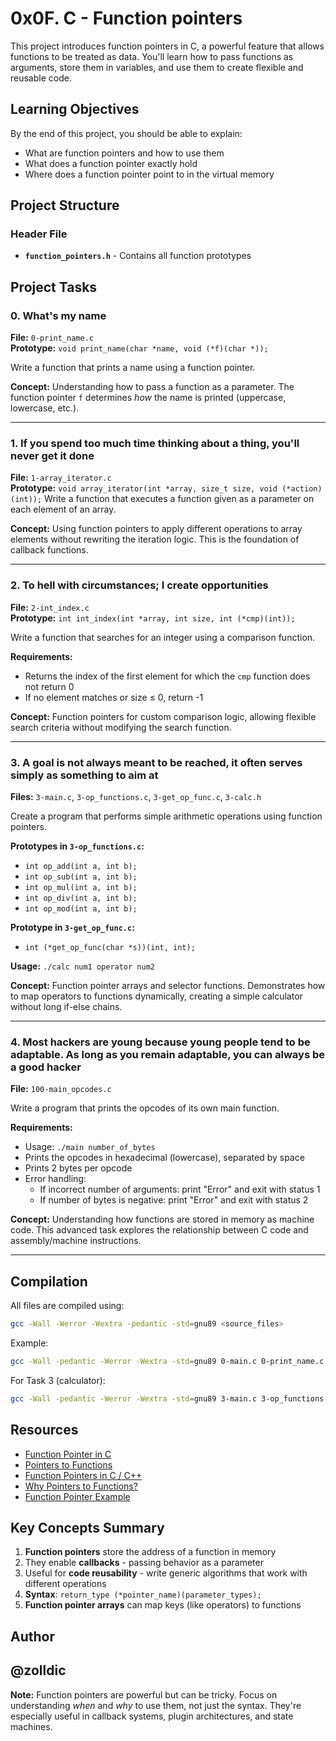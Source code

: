 # 0x0F. C - Function pointers

This project introduces function pointers in C, a powerful feature that allows functions to be treated as data. You'll learn how to pass functions as arguments, store them in variables, and use them to create flexible and reusable code.

## Learning Objectives

By the end of this project, you should be able to explain:

- What are function pointers and how to use them
- What does a function pointer exactly hold
- Where does a function pointer point to in the virtual memory

## Project Structure

### Header File
- **`function_pointers.h`** - Contains all function prototypes

## Project Tasks

### 0. What's my name
**File:** `0-print_name.c`  
**Prototype:** `void print_name(char *name, void (*f)(char *));`

Write a function that prints a name using a function pointer.

**Concept:** Understanding how to pass a function as a parameter. The function pointer `f` determines *how* the name is printed (uppercase, lowercase, etc.).

---

### 1. If you spend too much time thinking about a thing, you'll never get it done
**File:** `1-array_iterator.c`  
**Prototype:** `void array_iterator(int *array, size_t size, void (*action)(int));`
Write a function that executes a function given as a parameter on each element of an array.

**Concept:** Using function pointers to apply different operations to array elements without rewriting the iteration logic. This is the foundation of callback functions.

---

### 2. To hell with circumstances; I create opportunities
**File:** `2-int_index.c`  
**Prototype:** `int int_index(int *array, int size, int (*cmp)(int));`

Write a function that searches for an integer using a comparison function.

**Requirements:**
- Returns the index of the first element for which the `cmp` function does not return 0
- If no element matches or size ≤ 0, return -1

**Concept:** Function pointers for custom comparison logic, allowing flexible search criteria without modifying the search function.

---

### 3. A goal is not always meant to be reached, it often serves simply as something to aim at
**Files:** `3-main.c`, `3-op_functions.c`, `3-get_op_func.c`, `3-calc.h`

Create a program that performs simple arithmetic operations using function pointers.

**Prototypes in `3-op_functions.c`:**
- `int op_add(int a, int b);`
- `int op_sub(int a, int b);`
- `int op_mul(int a, int b);`
- `int op_div(int a, int b);`
- `int op_mod(int a, int b);`

**Prototype in `3-get_op_func.c`:**
- `int (*get_op_func(char *s))(int, int);`

**Usage:** `./calc num1 operator num2`

**Concept:** Function pointer arrays and selector functions. Demonstrates how to map operators to functions dynamically, creating a simple calculator without long if-else chains.

---

### 4. Most hackers are young because young people tend to be adaptable. As long as you remain adaptable, you can always be a good hacker
**File:** `100-main_opcodes.c`

Write a program that prints the opcodes of its own main function.

**Requirements:**
- Usage: `./main number_of_bytes`
- Prints the opcodes in hexadecimal (lowercase), separated by space
- Prints 2 bytes per opcode
- Error handling:
  - If incorrect number of arguments: print "Error" and exit with status 1
  - If number of bytes is negative: print "Error" and exit with status 2

**Concept:** Understanding how functions are stored in memory as machine code. This advanced task explores the relationship between C code and assembly/machine instructions.

---

## Compilation

All files are compiled using:
```bash
gcc -Wall -Werror -Wextra -pedantic -std=gnu89 <source_files>
```

Example:
```bash
gcc -Wall -pedantic -Werror -Wextra -std=gnu89 0-main.c 0-print_name.c -o a
```

For Task 3 (calculator):
```bash
gcc -Wall -pedantic -Werror -Wextra -std=gnu89 3-main.c 3-op_functions.c 3-get_op_func.c -o calc
```

## Resources

- [Function Pointer in C](https://www.geeksforgeeks.org/function-pointer-in-c/)
- [Pointers to Functions](https://publications.gbdirect.co.uk/c_book/chapter5/function_pointers.html)
- [Function Pointers in C / C++](https://www.youtube.com/watch?v=ynYtgGUNelE)
- [Why Pointers to Functions?](https://www.learn-c.org/en/Function_Pointers)
- [Function Pointer Example](https://www.programiz.com/c-programming/c-pointers-functions)

## Key Concepts Summary

1. **Function pointers** store the address of a function in memory
2. They enable **callbacks** - passing behavior as a parameter
3. Useful for **code reusability** - write generic algorithms that work with different operations
4. **Syntax**: `return_type (*pointer_name)(parameter_types);`
5. **Function pointer arrays** can map keys (like operators) to functions

## Author
@zolldic
---

**Note:** Function pointers are powerful but can be tricky. Focus on understanding *when* and *why* to use them, not just the syntax. They're especially useful in callback systems, plugin architectures, and state machines.
